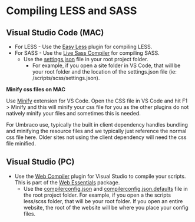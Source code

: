 # Compiling LESS and SASS

## Visual Studio Code (MAC)

- For LESS - Use the [Easy Less](https://marketplace.visualstudio.com/items?itemName=mrcrowl.easy-less) plugin for compiling LESS.
- For SASS - Use the [Live Sass Compiler](https://marketplace.visualstudio.com/items?itemName=ritwickdey.live-sass) for compiling SASS.
  - Use the [settings.json](files/compiler-settings/settings.json) file in your root project folder. 
    - For example, if you open a site folder in VS Code, that will be your root folder and the location of the settings.json file (ie: /scripts/scss/settings.json).

**Minify css files on MAC**

Use [Minify](https://marketplace.visualstudio.com/items?itemName=HookyQR.minify) extension for VS Code. Open the CSS file in VS Code and hit F1 > Minify and this will minify your css file for you as the other plugins do not natively minify your files and sometimes this is needed.

For Umbraco use, typically the built in client dependency handles bundling and minifying the resource files and we typically just reference the normal css file here. Older sites not using the client dependency will need the css file minified.

## Visual Studio (PC)

- Use the [Web Compiler](https://marketplace.visualstudio.com/items?itemName=MadsKristensen.WebCompiler) plugin for Visual Studio to compile your scripts. This is part of the [Web Essentials](https://marketplace.visualstudio.com/items?itemName=MadsKristensen.WebEssentials2019) package.
  - Use the [compilerconfig.json](files/compiler-settings/compilerconfig.json) and [compilerconfig.json.defaults](files/compiler-settings/compilerconfig.json.defaults) file in the root project folder. For example, if you open a the scripts less/scss folder, that will be your root folder. If you open an entire website, the root of the website will be where you place your config files.
